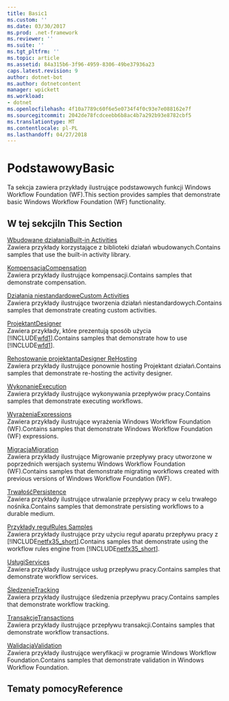 ```yaml
---
title: Basic1
ms.custom: ''
ms.date: 03/30/2017
ms.prod: .net-framework
ms.reviewer: ''
ms.suite: ''
ms.tgt_pltfrm: ''
ms.topic: article
ms.assetid: 84a315b6-3f96-4959-8306-49be37936a23
caps.latest.revision: 9
author: dotnet-bot
ms.author: dotnetcontent
manager: wpickett
ms.workload:
- dotnet
ms.openlocfilehash: 4f10a7789c60f6e5e0734f4f0c93e7e088162e7f
ms.sourcegitcommit: 2042de78fcdceebb6b8ac4b7a292b93e8782cbf5
ms.translationtype: MT
ms.contentlocale: pl-PL
ms.lasthandoff: 04/27/2018
---
```

# <a name="basic"></a><span data-ttu-id="c52ad-102">Podstawowy</span><span class="sxs-lookup"><span data-stu-id="c52ad-102">Basic</span></span>
<span data-ttu-id="c52ad-103">Ta sekcja zawiera przykłady ilustrujące podstawowych funkcji Windows Workflow Foundation (WF).</span><span class="sxs-lookup"><span data-stu-id="c52ad-103">This section provides samples that demonstrate basic Windows Workflow Foundation (WF) functionality.</span></span>  
  
## <a name="in-this-section"></a><span data-ttu-id="c52ad-104">W tej sekcji</span><span class="sxs-lookup"><span data-stu-id="c52ad-104">In This Section</span></span>  
 [<span data-ttu-id="c52ad-105">Wbudowane działania</span><span class="sxs-lookup"><span data-stu-id="c52ad-105">Built-in Activities</span></span>](../../../../docs/framework/windows-workflow-foundation/samples/built-in-activities.md)  
 <span data-ttu-id="c52ad-106">Zawiera przykłady korzystające z biblioteki działań wbudowanych.</span><span class="sxs-lookup"><span data-stu-id="c52ad-106">Contains samples that use the built-in activity library.</span></span>  
  
 [<span data-ttu-id="c52ad-107">Kompensacja</span><span class="sxs-lookup"><span data-stu-id="c52ad-107">Compensation</span></span>](../../../../docs/framework/windows-workflow-foundation/samples/compensation-samples.md)  
 <span data-ttu-id="c52ad-108">Zawiera przykłady ilustrujące kompensacji.</span><span class="sxs-lookup"><span data-stu-id="c52ad-108">Contains samples that demonstrate compensation.</span></span>  
  
 [<span data-ttu-id="c52ad-109">Działania niestandardowe</span><span class="sxs-lookup"><span data-stu-id="c52ad-109">Custom Activities</span></span>](../../../../docs/framework/windows-workflow-foundation/samples/custom-activities.md)  
 <span data-ttu-id="c52ad-110">Zawiera przykłady ilustrujące tworzenia działań niestandardowych.</span><span class="sxs-lookup"><span data-stu-id="c52ad-110">Contains samples that demonstrate creating custom activities.</span></span>  
  
 [<span data-ttu-id="c52ad-111">Projektant</span><span class="sxs-lookup"><span data-stu-id="c52ad-111">Designer</span></span>](../../../../docs/framework/windows-workflow-foundation/samples/designer.md)  
 <span data-ttu-id="c52ad-112">Zawiera przykłady, które prezentują sposób użycia [!INCLUDE[wfd1](../../../../includes/wfd1-md.md)].</span><span class="sxs-lookup"><span data-stu-id="c52ad-112">Contains samples that demonstrate how to use [!INCLUDE[wfd1](../../../../includes/wfd1-md.md)].</span></span>  
  
 [<span data-ttu-id="c52ad-113">Rehostowanie projektanta</span><span class="sxs-lookup"><span data-stu-id="c52ad-113">Designer ReHosting</span></span>](../../../../docs/framework/windows-workflow-foundation/samples/designer-rehosting.md)  
 <span data-ttu-id="c52ad-114">Zawiera przykłady ilustrujące ponownie hosting Projektant działań.</span><span class="sxs-lookup"><span data-stu-id="c52ad-114">Contains samples that demonstrate re-hosting the activity designer.</span></span>  
  
 [<span data-ttu-id="c52ad-115">Wykonanie</span><span class="sxs-lookup"><span data-stu-id="c52ad-115">Execution</span></span>](../../../../docs/framework/windows-workflow-foundation/samples/execution.md)  
 <span data-ttu-id="c52ad-116">Zawiera przykłady ilustrujące wykonywania przepływów pracy.</span><span class="sxs-lookup"><span data-stu-id="c52ad-116">Contains samples that demonstrate executing workflows.</span></span>  
  
 [<span data-ttu-id="c52ad-117">Wyrażenia</span><span class="sxs-lookup"><span data-stu-id="c52ad-117">Expressions</span></span>](../../../../docs/framework/windows-workflow-foundation/samples/expressions.md)  
 <span data-ttu-id="c52ad-118">Zawiera przykłady ilustrujące wyrażenia Windows Workflow Foundation (WF).</span><span class="sxs-lookup"><span data-stu-id="c52ad-118">Contains samples that demonstrate Windows Workflow Foundation (WF) expressions.</span></span>  
  
 [<span data-ttu-id="c52ad-119">Migracja</span><span class="sxs-lookup"><span data-stu-id="c52ad-119">Migration</span></span>](../../../../docs/framework/windows-workflow-foundation/samples/migration.md)  
 <span data-ttu-id="c52ad-120">Zawiera przykłady ilustrujące Migrowanie przepływy pracy utworzone w poprzednich wersjach systemu Windows Workflow Foundation (WF).</span><span class="sxs-lookup"><span data-stu-id="c52ad-120">Contains samples that demonstrate migrating workflows created with previous versions of Windows Workflow Foundation (WF).</span></span>  
  
 [<span data-ttu-id="c52ad-121">Trwałość</span><span class="sxs-lookup"><span data-stu-id="c52ad-121">Persistence</span></span>](../../../../docs/framework/windows-workflow-foundation/samples/persistence.md)  
 <span data-ttu-id="c52ad-122">Zawiera przykłady ilustrujące utrwalanie przepływy pracy w celu trwałego nośnika.</span><span class="sxs-lookup"><span data-stu-id="c52ad-122">Contains samples that demonstrate persisting workflows to a durable medium.</span></span>  
  
 [<span data-ttu-id="c52ad-123">Przykłady reguł</span><span class="sxs-lookup"><span data-stu-id="c52ad-123">Rules Samples</span></span>](../../../../docs/framework/windows-workflow-foundation/samples/rules-samples.md)  
 <span data-ttu-id="c52ad-124">Zawiera przykłady ilustrujące przy użyciu reguł aparatu przepływu pracy z [!INCLUDE[netfx35_short](../../../../includes/netfx35-short-md.md)].</span><span class="sxs-lookup"><span data-stu-id="c52ad-124">Contains samples that demonstrate using the workflow rules engine from [!INCLUDE[netfx35_short](../../../../includes/netfx35-short-md.md)].</span></span>  
  
 [<span data-ttu-id="c52ad-125">Usługi</span><span class="sxs-lookup"><span data-stu-id="c52ad-125">Services</span></span>](../../../../docs/framework/windows-workflow-foundation/samples/services.md)  
 <span data-ttu-id="c52ad-126">Zawiera przykłady ilustrujące usług przepływu pracy.</span><span class="sxs-lookup"><span data-stu-id="c52ad-126">Contains samples that demonstrate workflow services.</span></span>  
  
 [<span data-ttu-id="c52ad-127">Śledzenie</span><span class="sxs-lookup"><span data-stu-id="c52ad-127">Tracking</span></span>](../../../../docs/framework/windows-workflow-foundation/samples/tracking.md)  
 <span data-ttu-id="c52ad-128">Zawiera przykłady ilustrujące śledzenia przepływu pracy.</span><span class="sxs-lookup"><span data-stu-id="c52ad-128">Contains samples that demonstrate workflow tracking.</span></span>  
  
 [<span data-ttu-id="c52ad-129">Transakcje</span><span class="sxs-lookup"><span data-stu-id="c52ad-129">Transactions</span></span>](../../../../docs/framework/windows-workflow-foundation/samples/transactions.md)  
 <span data-ttu-id="c52ad-130">Zawiera przykłady ilustrujące przepływu transakcji.</span><span class="sxs-lookup"><span data-stu-id="c52ad-130">Contains samples that demonstrate workflow transactions.</span></span>  
  
 [<span data-ttu-id="c52ad-131">Walidacja</span><span class="sxs-lookup"><span data-stu-id="c52ad-131">Validation</span></span>](../../../../docs/framework/windows-workflow-foundation/samples/validation.md)  
 <span data-ttu-id="c52ad-132">Zawiera przykłady ilustrujące weryfikacji w programie Windows Workflow Foundation.</span><span class="sxs-lookup"><span data-stu-id="c52ad-132">Contains samples that demonstrate validation in Windows Workflow Foundation.</span></span>  
  
## <a name="reference"></a><span data-ttu-id="c52ad-133">Tematy pomocy</span><span class="sxs-lookup"><span data-stu-id="c52ad-133">Reference</span></span>
